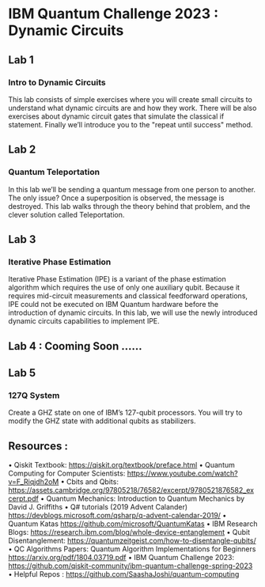 # IBM Quantum Challenge 2023 : Dynamic Circuits 
<hl>

## Lab 1
### Intro to Dynamic Circuits
This lab consists of simple exercises where you will create small circuits to understand what dynamic circuits are and how they work. 
There will be also exercises about dynamic circuit gates that simulate the classical if statement.
Finally we’ll introduce you to the "repeat until success" method.

## Lab 2
### Quantum Teleportation
In this lab we’ll be sending a quantum message from one person to another. 
The only issue? Once a superposition is observed, the message is destroyed. This lab walks through the theory behind that problem, 
and the clever solution called Teleportation.

## Lab 3
### Iterative Phase Estimation
Iterative Phase Estimation (IPE) is a variant of the phase estimation algorithm which requires the use of only one auxiliary qubit. 
Because it requires mid-circuit measurements and classical feedforward operations, IPE could not be executed on IBM Quantum hardware before 
the introduction of dynamic circuits. In this lab, we will use the newly introduced dynamic circuits capabilities to implement IPE.

## Lab 4 : Cooming Soon ......
  
  
## Lab 5
### 127Q System
Create a GHZ state on one of IBM’s 127-qubit processors. You will try to modify the GHZ state with additional qubits as stabilizers.
  
  
 ## Resources :
  • Qiskit Textbook:
      https://qiskit.org/textbook/preface.html
    • Quantum Computing for Computer Scientists:
      https://www.youtube.com/watch?v=F_Riqjdh2oM
    • Cbits and Qbits:
      https://assets.cambridge.org/97805218/76582/excerpt/9780521876582_excerpt.pdf
    • Quantum Mechanics: Introduction to Quantum Mechanics by David J. Griffiths
    • Q# tutorials (2019 Advent Calander)
      https://devblogs.microsoft.com/qsharp/q-advent-calendar-2019/
    • Quantum Katas
      https://github.com/microsoft/QuantumKatas
    • IBM Research Blogs:
      https://research.ibm.com/blog/whole-device-entanglement
    • Qubit Disentanglement:
      https://quantumzeitgeist.com/how-to-disentangle-qubits/
    • QC Algorithms Papers: Quantum Algorithm Implementations for Beginners
      https://arxiv.org/pdf/1804.03719.pdf
    • IBM Quantum Challenge 2023:
      https://github.com/qiskit-community/ibm-quantum-challenge-spring-2023
    • Helpful Repos :
      https://github.com/SaashaJoshi/quantum-computing
  
  

  

  
  
  
